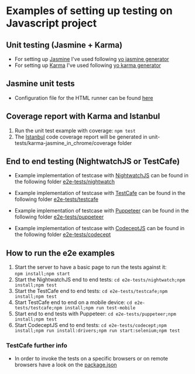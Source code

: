 # Examples of setting up testing on Javascript project

## Unit testing (Jasmine + Karma)
* For setting up [Jasmine](https://jasmine.github.io/) I've used following [yo jasmine generator](https://github.com/yeoman/generator-jasmine#readme)
* For setting up [Karma](https://karma-runner.github.io/2.0/index.html) I've used following [yo karma generator](https://github.com/yeoman/generator-karma#readme)

## Jasmine unit tests
* Configuration file for the HTML runner can be found [here](unit-tests/karma-jasmine_in_chrome/index.html)

## Coverage report with Karma and Istanbul
1. Run the unit test example with coverage:
```npm test```
2. The [Istanbul](https://istanbul.js.org/) code coverage report will be generated in unit-tests/karma-jasmine_in_chrome/coverage folder

## End to end testing (NightwatchJS or TestCafe)

* Example implementation of testcase with [NightwatchJS](http://nightwatchjs.org/) can be found in the following folder [e2e-tests/nightwatch](e2e-tests/nightwatch)

* Example implementation of testcase with [TestCafe](https://testcafe.devexpress.com/) can be found in the following folder [e2e-tests/testcafe](e2e-tests/testcafe)

* Example implementation of testcase with [Puppeteer](https://github.com/GoogleChrome/puppeteer) can be found in the following folder [e2e-tests/puppeteer](e2e-tests/puppeteer)

* Example implementation of testcase with [CodeceptJS](https://codecept.io/) can be found in the following folder [e2e-tests/codecept](e2e-tests/puppeteer)


## How to run the e2e examples
1. Start the server to have a basic page to run the tests against it:  
```npm install;npm start```
2. Start the NightwatchJS end to end tests:
```cd e2e-tests/nightwatch;npm install;npm test```
3. Start the TestCafe end to end tests:
```cd e2e-tests/testcafe;npm install;npm test```
4. Start TestCafe end to end on a mobile device:
```cd e2e-tests/testcafe;npm install;npm run test-mobile```
5. Start end to end tests with Puppeteer:
```cd e2e-tests/puppeteer;npm install;npm test```
6. Start CodeceptJS end to end tests:
```cd e2e-tests/codecept;npm install;npm run install:drivers;npm run start:selenium;npm test```

### TestCafe further info
* In order to invoke the tests on a specific browsers or on remote browsers have a look on the [package.json](e2e-tests/testcafe/package.json)